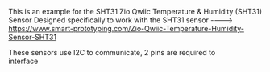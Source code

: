 This is an example for the SHT31 Zio Qwiic Temperature & Humidity (SHT31) Sensor
  Designed specifically to work with the SHT31 sensor
  ----> https://www.smart-prototyping.com/Zio-Qwiic-Temperature-Humidity-Sensor-SHT31
  
  These sensors use I2C to communicate, 2 pins are required to  
  interface
